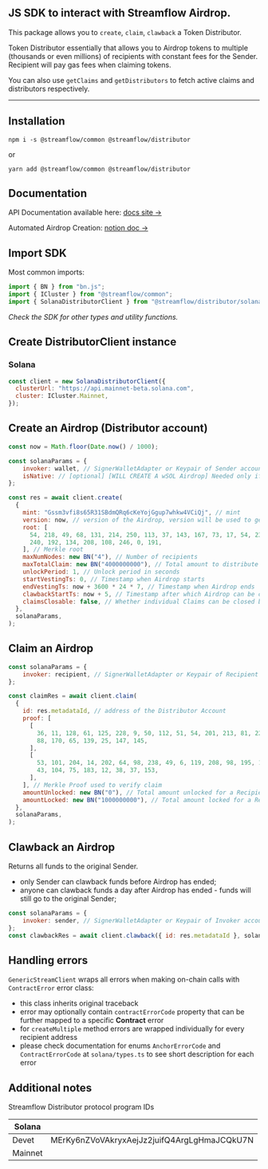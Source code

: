 ## JS SDK to interact with Streamflow Airdrop.

This package allows you to `create`, `claim`, `clawback` a Token Distributor.

Token Distributor essentially that allows you to Airdrop tokens to multiple (thousands or even millions) of recipients with constant fees for the Sender. Recipient will pay gas fees when claiming tokens.

You can also use `getClaims` and `getDistributors` to fetch active claims and distributors respectively.

---

## Installation

`npm i -s @streamflow/common @streamflow/distributor`

or

`yarn add @streamflow/common @streamflow/distributor`

## Documentation
API Documentation available here: [docs site →](https://streamflow-finance.github.io/js-sdk/)

Automated Airdrop Creation: [notion doc →](https://streamflow.notion.site/Automated-Airdrop-Creation-45b84bfd2dda4d7196be5dd02eed29c8)

## Import SDK

Most common imports:

```javascript
import { BN } from "bn.js";
import { ICluster } from "@streamflow/common";
import { SolanaDistributorClient } from "@streamflow/distributor/solana";
```

_Check the SDK for other types and utility functions._

## Create DistributorClient instance

### Solana

```javascript
const client = new SolanaDistributorClient({
  clusterUrl: "https://api.mainnet-beta.solana.com",
  cluster: ICluster.Mainnet,
});
```

## Create an Airdrop (Distributor account)

```javascript
const now = Math.floor(Date.now() / 1000);

const solanaParams = {
    invoker: wallet, // SignerWalletAdapter or Keypair of Sender account
    isNative: // [optional] [WILL CREATE A wSOL Airdrop] Needed only if you need to Airdrop Solana native token
};

const res = await client.create(
  {
    mint: "Gssm3vfi8s65R31SBdmQRq6cKeYojGgup7whkw4VCiQj", // mint
    version: now, // version of the Airdrop, version will be used to generate unique address of the Distributor Account
    root: [
      54, 218, 49, 68, 131, 214, 250, 113, 37, 143, 167, 73, 17, 54, 233, 26, 141, 93, 28, 186, 137, 211, 251, 205,
      240, 192, 134, 208, 108, 246, 0, 191,
    ], // Merkle root
    maxNumNodes: new BN("4"), // Number of recipients
    maxTotalClaim: new BN("4000000000"), // Total amount to distribute
    unlockPeriod: 1, // Unlock period in seconds
    startVestingTs: 0, // Timestamp when Airdrop starts
    endVestingTs: now + 3600 * 24 * 7, // Timestamp when Airdrop ends
    clawbackStartTs: now + 5, // Timestamp after which Airdrop can be clawed back to the Sender address
    claimsClosable: false, // Whether individual Claims can be closed by the Sender
  },
  solanaParams,
);
```

## Claim an Airdrop

```javascript
const solanaParams = {
    invoker: recipient, // SignerWalletAdapter or Keypair of Recipient account
};

const claimRes = await client.claim(
  {
    id: res.metadataId, // address of the Distributor Account
    proof: [
      [
        36, 11, 128, 61, 125, 228, 9, 50, 112, 51, 54, 201, 213, 81, 228, 216, 62, 191, 68, 63, 59, 125, 163, 77, 44,
        88, 170, 65, 139, 25, 147, 145,
      ],
      [
        53, 101, 204, 14, 202, 64, 98, 238, 49, 6, 119, 208, 98, 195, 150, 81, 191, 55, 46, 103, 91, 245, 121, 195,
        43, 104, 75, 183, 12, 38, 37, 153,
      ],
    ], // Merkle Proof used to verify claim
    amountUnlocked: new BN("0"), // Total amount unlocked for a Recipient
    amountLocked: new BN("1000000000"), // Total amount locked for a Recipient
  },
  solanaParams,
);
```

## Clawback an Airdrop

Returns all funds to the original Sender. 
- only Sender can clawback funds before Airdrop has ended;
- anyone can clawback funds a day after Airdrop has ended - funds will still go to the original Sender;

```javascript
const solanaParams = {
    invoker: sender, // SignerWalletAdapter or Keypair of Invoker account
};
const clawbackRes = await client.clawback({ id: res.metadataId }, solanaParams);
```

## Handling errors

`GenericStreamClient` wraps all errors when making on-chain calls with `ContractError` error class:
- this class inherits original traceback
- error may optionally contain `contractErrorCode` property that can be further mapped to a specific **Contract** error
- for `createMultiple` method errors are wrapped individually for every recipient address
- please check documentation for enums `AnchorErrorCode` and `ContractErrorCode` at `solana/types.ts` to see short description for each error

## Additional notes

Streamflow Distributor protocol program IDs

| Solana  |                                              |
| ------- | -------------------------------------------- |
| Devet   | MErKy6nZVoVAkryxAejJz2juifQ4ArgLgHmaJCQkU7N |
| Mainnet |   |
